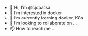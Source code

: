 - 👋 Hi, I’m @cjcbacsa
- 👀 I’m interested in docker
- 🌱 I’m currently learning docker, K8s
- 💞️ I’m looking to collaborate on ...
- 📫 How to reach me ...

<!---
cjcbacsa/cjcbacsa is a ✨ special ✨ repository because its `README.md` (this file) appears on your GitHub profile.
You can click the Preview link to take a look at your changes.
--->
